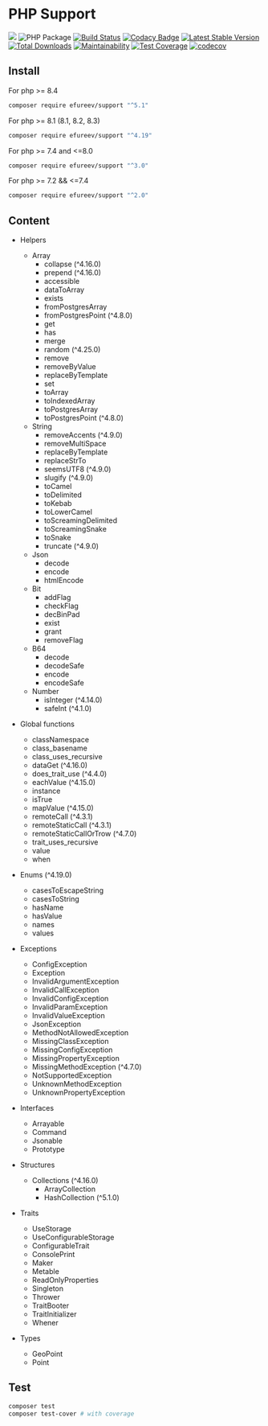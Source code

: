 # PHP Support

![](https://img.shields.io/badge/php-8.1|8.2-blue.svg)
![PHP Package](https://github.com/efureev/php-support/workflows/PHP%20Package/badge.svg?branch=master)
[![Build Status](https://travis-ci.org/efureev/php-support.svg?branch=master)](https://travis-ci.org/efureev/php-support)
[![Codacy Badge](https://api.codacy.com/project/badge/Grade/a53fb85fd1ab46169758e10dd2d818cb)](https://app.codacy.com/app/efureev/php-support?utm_source=github.com&utm_medium=referral&utm_content=efureev/php-support&utm_campaign=Badge_Grade_Settings)
[![Latest Stable Version](https://poser.pugx.org/efureev/support/v/stable?format=flat)](https://packagist.org/packages/efureev/support)
[![Total Downloads](https://poser.pugx.org/efureev/support/downloads)](https://packagist.org/packages/efureev/support)
[![Maintainability](https://api.codeclimate.com/v1/badges/a7cf8708bf58fa7e5096/maintainability)](https://codeclimate.com/github/efureev/php-support/maintainability)
[![Test Coverage](https://api.codeclimate.com/v1/badges/a7cf8708bf58fa7e5096/test_coverage)](https://codeclimate.com/github/efureev/php-support/test_coverage)
[![codecov](https://codecov.io/gh/efureev/php-support/branch/v2/graph/badge.svg)](https://codecov.io/gh/efureev/php-support/tree/v2)

## Install

For php >= 8.4

```bash
composer require efureev/support "^5.1"
```

For php >= 8.1 (8.1, 8.2, 8.3)

```bash
composer require efureev/support "^4.19"
```

For php >= 7.4 and <=8.0

```bash
composer require efureev/support "^3.0"
```

For php >= 7.2 && <=7.4

```bash
composer require efureev/support "^2.0"
```

## Content

- Helpers
    + Array
      - collapse (^4.16.0)
      - prepend (^4.16.0)
      - accessible
      - dataToArray
      - exists
      - fromPostgresArray
      - fromPostgresPoint (^4.8.0)
      - get
      - has
      - merge
      - random (^4.25.0)
      - remove
      - removeByValue
      - replaceByTemplate
      - set
      - toArray
      - toIndexedArray
      - toPostgresArray
      - toPostgresPoint (^4.8.0)
    + String
        - removeAccents (^4.9.0)
        - removeMultiSpace
        - replaceByTemplate
        - replaceStrTo
        - seemsUTF8 (^4.9.0)
        - slugify (^4.9.0)
        - toCamel
        - toDelimited
        - toKebab
        - toLowerCamel
        - toScreamingDelimited
        - toScreamingSnake
        - toSnake
        - truncate (^4.9.0)
    + Json
        - decode
        - encode
        - htmlEncode
    + Bit
        - addFlag
        - checkFlag
        - decBinPad
        - exist
        - grant
        - removeFlag
    + B64
        - decode
        - decodeSafe
        - encode
        - encodeSafe
    + Number
        - isInteger (^4.14.0)
        - safeInt (^4.1.0)

- Global functions
    + classNamespace
    + class_basename
    + class_uses_recursive
    + dataGet (^4.16.0)
    + does_trait_use (^4.4.0)
    + eachValue (^4.15.0)
    + instance
    + isTrue
    + mapValue (^4.15.0)
    + remoteCall (^4.3.1)
    + remoteStaticCall (^4.3.1)
    + remoteStaticCallOrTrow (^4.7.0)
    + trait_uses_recursive
    + value
    + when

- Enums (^4.19.0)
    - casesToEscapeString
    - casesToString
    - hasName
    - hasValue
    - names
    - values

- Exceptions
    + ConfigException
    + Exception
    + InvalidArgumentException
    + InvalidCallException
    + InvalidConfigException
    + InvalidParamException
    + InvalidValueException
    + JsonException
    + MethodNotAllowedException
    + MissingClassException
    + MissingConfigException
    + MissingPropertyException
    + MissingMethodException (^4.7.0)
    + NotSupportedException
    + UnknownMethodException
    + UnknownPropertyException

- Interfaces
    + Arrayable
    + Command
    + Jsonable
    + Prototype

- Structures
    - Collections (^4.16.0)
      - ArrayCollection
      - HashCollection (^5.1.0)

- Traits
    + UseStorage
    + UseConfigurableStorage
    + ConfigurableTrait
    + ConsolePrint
    + Maker
    + Metable
    + ReadOnlyProperties
    + Singleton
    + Thrower
    + TraitBooter
    + TraitInitializer
    + Whener

- Types
    + GeoPoint
    + Point

## Test

```bash
composer test
composer test-cover # with coverage
```
